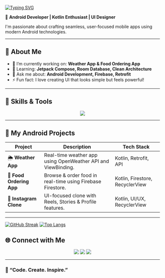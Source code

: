 
[![Typing SVG](https://readme-typing-svg.herokuapp.com?font=Fira+Code&pause=1000&width=435&lines=%F0%9F%91%8B+Hi%2C+I'm+Amaan+Siddiqui)](https://git.io/typing-svg)

🎯 **Android Developer | Kotlin Enthusiast | UI Designer**

I'm passionate about crafting seamless, user-focused mobile apps using modern Android technologies.

---

## 🚀 About Me
- 🔭 I’m currently working on: **Weather App & Food Ordering App**
- 🌱 Learning: **Jetpack Compose, Room Database, Clean Architecture**
- 💬 Ask me about: **Android Development, Firebase, Retrofit**
- ⚡ Fun fact: I love creating UI that looks simple but feels powerful!

---

## 🧠 Skills & Tools
<p align="center">
  <img src="https://skillicons.dev/icons?i=kotlin,androidstudio,firebase,github,git,postman,vscode,figma,html,css" />
</p>

---

## 📱 My Android Projects
| Project | Description | Tech Stack |
|----------|--------------|-------------|
| 🌦️ **Weather App** | Real-time weather app using OpenWeather API and ViewBinding. | Kotlin, Retrofit, API |
| 🍔 **Food Ordering App** | Browse & order food in real-time using Firebase Firestore. | Kotlin, Firestore, RecyclerView |
| 📸 **Instagram Clone** | UI-focused clone with Reels, Stories & Profile features. | Kotlin, UI/UX, RecyclerView |

---
[![GitHub Streak](https://streak-stats.demolab.com/?user=AmaanSiddiqui11&theme=highcontrast)](https://git.io/streak-stats)
[![Top Langs](https://github-readme-stats.vercel.app/api/top-langs/?username=AmaanSiddiqui11&layout=compact&theme=tokyonight)](https://github.com/anuraghazra/github-readme-stats)


## 🌐 Connect with Me
<p align="center">
  <a href="https://www.linkedin.com/in/amaan-qazi-1ab250317"><img src="https://img.shields.io/badge/LinkedIn-0077B5?logo=linkedin&logoColor=white" /></a>
  <a href="https://github.com/AmaanSiddiqui11"><img src="https://img.shields.io/badge/GitHub-100000?logo=github&logoColor=white" /></a>
  <a href="mailto:qaziamaan67@gmail.com"><img src="https://img.shields.io/badge/Email-D14836?logo=gmail&logoColor=white" /></a>
</p>

---

### 🖤 “Code. Create. Inspire.”
